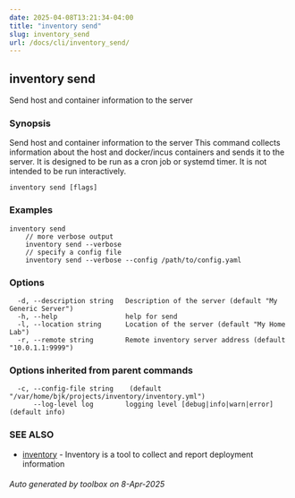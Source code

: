 ```yaml
---
date: 2025-04-08T13:21:34-04:00
title: "inventory send"
slug: inventory_send
url: /docs/cli/inventory_send/
---
```

## inventory send

Send host and container information to the server

### Synopsis

Send host and container information to the server
	This command collects information about the host and docker/incus containers
	and sends it to the server. It is designed to be run as a cron job or systemd timer.
	It is not intended to be run interactively.
	

```
inventory send [flags]
```

### Examples

```
inventory send
	// more verbose output
	inventory send --verbose
	// specify a config file
	inventory send --verbose --config /path/to/config.yaml
```

### Options

```
  -d, --description string   Description of the server (default "My Generic Server")
  -h, --help                 help for send
  -l, --location string      Location of the server (default "My Home Lab")
  -r, --remote string        Remote inventory server address (default "10.0.1.1:9999")
```

### Options inherited from parent commands

```
  -c, --config-file string    (default "/var/home/bjk/projects/inventory/inventory.yml")
      --log-level log        logging level [debug|info|warn|error] (default info)
```

### SEE ALSO

* [inventory](/inventory/docs/cli/inventory/)	 - Inventory is a tool to collect and report deployment information

###### Auto generated by toolbox on 8-Apr-2025
